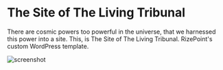 # The Site of The Living Tribunal
There are cosmic powers too powerful in the universe, that we harnessed this power into a site. This, is The Site of The Living Tribunal.
RizePoint's custom WordPress template. 

![screenshot](https://cloud.githubusercontent.com/assets/14299657/25153072/726ea042-2448-11e7-9346-701aec76ece2.jpg)

